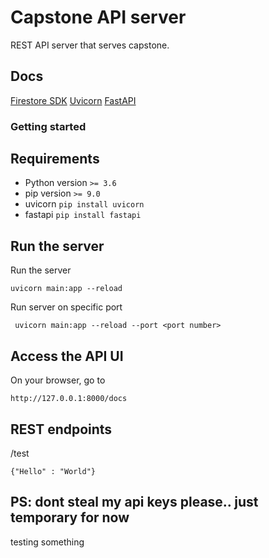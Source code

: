 # Capstone API server
REST API server that serves capstone. 

## Docs
[Firestore SDK](https://firebase.google.com/docs/firestore/quickstart)
[Uvicorn](https://www.uvicorn.org/)
[FastAPI](https://fastapi.tiangolo.com/features/)

### Getting started

## Requirements
- Python version ``` >= 3.6 ```
- pip version ```>= 9.0 ``` 
- uvicorn ``` pip install uvicorn ```
- fastapi ``` pip install fastapi ```


## Run the server
Run the server 

```uvicorn main:app --reload```

Run server on specific port 

``` uvicorn main:app --reload --port <port number>```

## Access the API UI
On your browser, go to 

```http://127.0.0.1:8000/docs```

## REST endpoints 
/test

```{"Hello" : "World"}```

## PS: dont steal my api keys please.. just temporary for now
testing something
